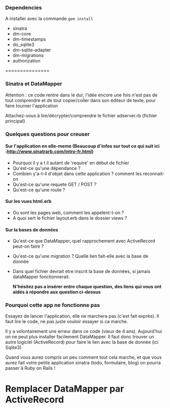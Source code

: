 ### Dependencies 
A installer avec la commande ``gem install``

* sinatra
* dm-core
* dm-timestamps
* do_sqlite3
* dm-sqlite-adapter
* dm-migrations
* authorization

===============

### Sinatra et DataMapper

Attention : ce code rentre dans le dur, l'idée encore une fois n'est pas de tout comprendre et de tout copier/coller dans son éditeur de texte, pour faire tourner l'application

Attachez-vous à lire/décrypter/comprendre le fichier adserver.rb (fichier principal)

### Quelques questions pour creuser

#### Sur l'application en elle-meme (Beaucoup d'infos sur tout ce qui suit ici :http://www.sinatrarb.com/intro-fr.html)
 - Pourquoi il y a t il autant de 'require' en début de fichier
 - Qu'est-ce qu'une dépendance ?
 - Combien y'a-t-il d'objet dans cette application ? comment les reconnait-on
 - Qu'est-ce qu'une requete GET / POST ? 
 - Qu'est-ce qu'une route ?
   
#### Sur les vues html.erb
 - Ou sont les pages web, comment les appelent-t-on ?
 - A quoi sert le fichier layout.erb dans le dossier views ?

#### Sur la bases de données
 - Qu'est-ce que DataMapper, quel rapprochement avec ActiveRecord peut-on faire ?
 - Qu'est-ce qu'une migration ? Quelle lien fait-elle avec la base de donnée
 - Dans quel fichier devrait etre inscrit la base de données, si jamais dataMapper fonctionnerait.

    **N'hésitez pas a insérer entre chaque question, des liens qui vous ont aidés à répondre aux question ci-dessus**



### Pourquoi cette app ne fonctionne pas

Essayez de lancer l'application, elle ne marchera pas (c'est fait exprès). Il faut lire le code, ne pas juste vouloir essayer si ca marche. 

Il y a volontairement une erreur dans ce code (vieux de 4 ans). Aujourd'hui on ne peut plus installer facilement DataMapper. Il faut donc trouver un autre logiciel (ActiveRecord) pour faire le lien avec la base de donnée (ici Sqlite3)

Quand vous aurez compris un peu comment tout cela marche, et que  vous aurez fait votre petite application sinatra (todo, formulaire, blog) on pourra passer à Ruby on Rails !

# Remplacer DataMapper par ActiveRecord
